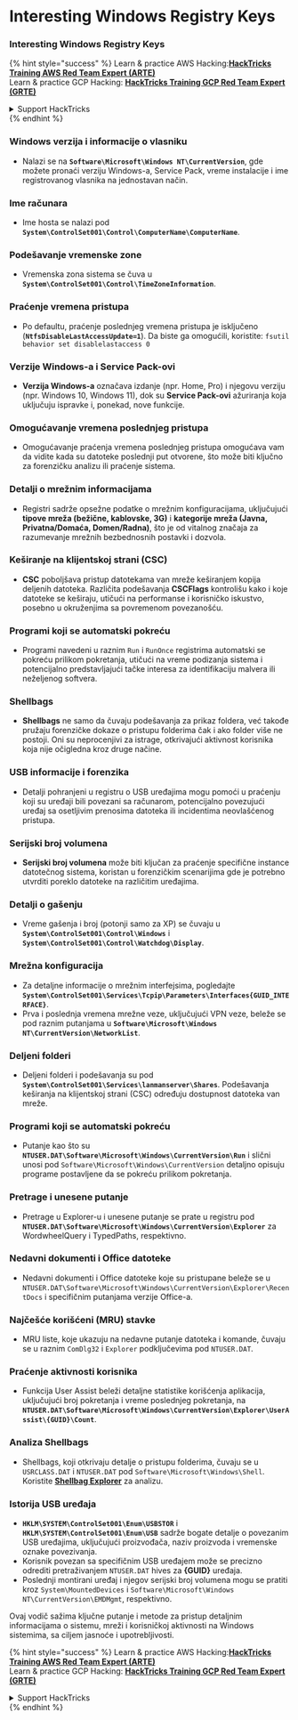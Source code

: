 # Interesting Windows Registry Keys

### Interesting Windows Registry Keys

{% hint style="success" %}
Learn & practice AWS Hacking:<img src="/.gitbook/assets/arte.png" alt="" data-size="line">[**HackTricks Training AWS Red Team Expert (ARTE)**](https://training.hacktricks.xyz/courses/arte)<img src="/.gitbook/assets/arte.png" alt="" data-size="line">\
Learn & practice GCP Hacking: <img src="/.gitbook/assets/grte.png" alt="" data-size="line">[**HackTricks Training GCP Red Team Expert (GRTE)**<img src="/.gitbook/assets/grte.png" alt="" data-size="line">](https://training.hacktricks.xyz/courses/grte)

<details>

<summary>Support HackTricks</summary>

* Check the [**subscription plans**](https://github.com/sponsors/carlospolop)!
* **Join the** 💬 [**Discord group**](https://discord.gg/hRep4RUj7f) or the [**telegram group**](https://t.me/peass) or **follow** us on **Twitter** 🐦 [**@hacktricks\_live**](https://twitter.com/hacktricks\_live)**.**
* **Share hacking tricks by submitting PRs to the** [**HackTricks**](https://github.com/carlospolop/hacktricks) and [**HackTricks Cloud**](https://github.com/carlospolop/hacktricks-cloud) github repos.

</details>
{% endhint %}


### **Windows verzija i informacije o vlasniku**
- Nalazi se na **`Software\Microsoft\Windows NT\CurrentVersion`**, gde možete pronaći verziju Windows-a, Service Pack, vreme instalacije i ime registrovanog vlasnika na jednostavan način.

### **Ime računara**
- Ime hosta se nalazi pod **`System\ControlSet001\Control\ComputerName\ComputerName`**.

### **Podešavanje vremenske zone**
- Vremenska zona sistema se čuva u **`System\ControlSet001\Control\TimeZoneInformation`**.

### **Praćenje vremena pristupa**
- Po defaultu, praćenje poslednjeg vremena pristupa je isključeno (**`NtfsDisableLastAccessUpdate=1`**). Da biste ga omogućili, koristite:
`fsutil behavior set disablelastaccess 0`

### Verzije Windows-a i Service Pack-ovi
- **Verzija Windows-a** označava izdanje (npr. Home, Pro) i njegovu verziju (npr. Windows 10, Windows 11), dok su **Service Pack-ovi** ažuriranja koja uključuju ispravke i, ponekad, nove funkcije.

### Omogućavanje vremena poslednjeg pristupa
- Omogućavanje praćenja vremena poslednjeg pristupa omogućava vam da vidite kada su datoteke poslednji put otvorene, što može biti ključno za forenzičku analizu ili praćenje sistema.

### Detalji o mrežnim informacijama
- Registri sadrže opsežne podatke o mrežnim konfiguracijama, uključujući **tipove mreža (bežične, kablovske, 3G)** i **kategorije mreža (Javna, Privatna/Domaća, Domen/Radna)**, što je od vitalnog značaja za razumevanje mrežnih bezbednosnih postavki i dozvola.

### Keširanje na klijentskoj strani (CSC)
- **CSC** poboljšava pristup datotekama van mreže keširanjem kopija deljenih datoteka. Različita podešavanja **CSCFlags** kontrolišu kako i koje datoteke se keširaju, utičući na performanse i korisničko iskustvo, posebno u okruženjima sa povremenom povezanošću.

### Programi koji se automatski pokreću
- Programi navedeni u raznim `Run` i `RunOnce` registrima automatski se pokreću prilikom pokretanja, utičući na vreme podizanja sistema i potencijalno predstavljajući tačke interesa za identifikaciju malvera ili neželjenog softvera.

### Shellbags
- **Shellbags** ne samo da čuvaju podešavanja za prikaz foldera, već takođe pružaju forenzičke dokaze o pristupu folderima čak i ako folder više ne postoji. Oni su neprocenjivi za istrage, otkrivajući aktivnost korisnika koja nije očigledna kroz druge načine.

### USB informacije i forenzika
- Detalji pohranjeni u registru o USB uređajima mogu pomoći u praćenju koji su uređaji bili povezani sa računarom, potencijalno povezujući uređaj sa osetljivim prenosima datoteka ili incidentima neovlašćenog pristupa.

### Serijski broj volumena
- **Serijski broj volumena** može biti ključan za praćenje specifične instance datotečnog sistema, koristan u forenzičkim scenarijima gde je potrebno utvrditi poreklo datoteke na različitim uređajima.

### **Detalji o gašenju**
- Vreme gašenja i broj (potonji samo za XP) se čuvaju u **`System\ControlSet001\Control\Windows`** i **`System\ControlSet001\Control\Watchdog\Display`**.

### **Mrežna konfiguracija**
- Za detaljne informacije o mrežnim interfejsima, pogledajte **`System\ControlSet001\Services\Tcpip\Parameters\Interfaces{GUID_INTERFACE}`**.
- Prva i poslednja vremena mrežne veze, uključujući VPN veze, beleže se pod raznim putanjama u **`Software\Microsoft\Windows NT\CurrentVersion\NetworkList`**.

### **Deljeni folderi**
- Deljeni folderi i podešavanja su pod **`System\ControlSet001\Services\lanmanserver\Shares`**. Podešavanja keširanja na klijentskoj strani (CSC) određuju dostupnost datoteka van mreže.

### **Programi koji se automatski pokreću**
- Putanje kao što su **`NTUSER.DAT\Software\Microsoft\Windows\CurrentVersion\Run`** i slični unosi pod `Software\Microsoft\Windows\CurrentVersion` detaljno opisuju programe postavljene da se pokreću prilikom pokretanja.

### **Pretrage i unesene putanje**
- Pretrage u Explorer-u i unesene putanje se prate u registru pod **`NTUSER.DAT\Software\Microsoft\Windows\CurrentVersion\Explorer`** za WordwheelQuery i TypedPaths, respektivno.

### **Nedavni dokumenti i Office datoteke**
- Nedavni dokumenti i Office datoteke koje su pristupane beleže se u `NTUSER.DAT\Software\Microsoft\Windows\CurrentVersion\Explorer\RecentDocs` i specifičnim putanjama verzije Office-a.

### **Najčešće korišćeni (MRU) stavke**
- MRU liste, koje ukazuju na nedavne putanje datoteka i komande, čuvaju se u raznim `ComDlg32` i `Explorer` podključevima pod `NTUSER.DAT`.

### **Praćenje aktivnosti korisnika**
- Funkcija User Assist beleži detaljne statistike korišćenja aplikacija, uključujući broj pokretanja i vreme poslednjeg pokretanja, na **`NTUSER.DAT\Software\Microsoft\Windows\CurrentVersion\Explorer\UserAssist\{GUID}\Count`**.

### **Analiza Shellbags**
- Shellbags, koji otkrivaju detalje o pristupu folderima, čuvaju se u `USRCLASS.DAT` i `NTUSER.DAT` pod `Software\Microsoft\Windows\Shell`. Koristite **[Shellbag Explorer](https://ericzimmerman.github.io/#!index.md)** za analizu.

### **Istorija USB uređaja**
- **`HKLM\SYSTEM\ControlSet001\Enum\USBSTOR`** i **`HKLM\SYSTEM\ControlSet001\Enum\USB`** sadrže bogate detalje o povezanim USB uređajima, uključujući proizvođača, naziv proizvoda i vremenske oznake povezivanja.
- Korisnik povezan sa specifičnim USB uređajem može se precizno odrediti pretraživanjem `NTUSER.DAT` hives za **{GUID}** uređaja.
- Poslednji montirani uređaj i njegov serijski broj volumena mogu se pratiti kroz `System\MountedDevices` i `Software\Microsoft\Windows NT\CurrentVersion\EMDMgmt`, respektivno.

Ovaj vodič sažima ključne putanje i metode za pristup detaljnim informacijama o sistemu, mreži i korisničkoj aktivnosti na Windows sistemima, sa ciljem jasnoće i upotrebljivosti.

{% hint style="success" %}
Learn & practice AWS Hacking:<img src="/.gitbook/assets/arte.png" alt="" data-size="line">[**HackTricks Training AWS Red Team Expert (ARTE)**](https://training.hacktricks.xyz/courses/arte)<img src="/.gitbook/assets/arte.png" alt="" data-size="line">\
Learn & practice GCP Hacking: <img src="/.gitbook/assets/grte.png" alt="" data-size="line">[**HackTricks Training GCP Red Team Expert (GRTE)**<img src="/.gitbook/assets/grte.png" alt="" data-size="line">](https://training.hacktricks.xyz/courses/grte)

<details>

<summary>Support HackTricks</summary>

* Check the [**subscription plans**](https://github.com/sponsors/carlospolop)!
* **Join the** 💬 [**Discord group**](https://discord.gg/hRep4RUj7f) or the [**telegram group**](https://t.me/peass) or **follow** us on **Twitter** 🐦 [**@hacktricks\_live**](https://twitter.com/hacktricks\_live)**.**
* **Share hacking tricks by submitting PRs to the** [**HackTricks**](https://github.com/carlospolop/hacktricks) and [**HackTricks Cloud**](https://github.com/carlospolop/hacktricks-cloud) github repos.

</details>
{% endhint %}
